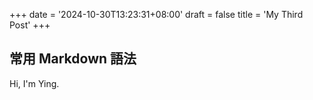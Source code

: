 +++
date = '2024-10-30T13:23:31+08:00'
draft = false
title = 'My Third Post'
+++
## 常用 Markdown 語法

Hi, I'm Ying.